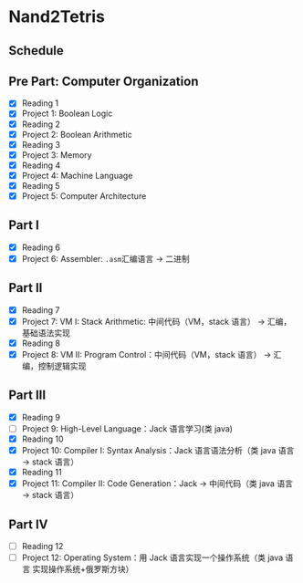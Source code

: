 # Nand2Tetris

## Schedule

## Pre Part: Computer Organization

- [x] Reading 1
- [x] Project 1: Boolean Logic
- [x] Reading 2
- [x] Project 2: Boolean Arithmetic
- [x] Reading 3
- [x] Project 3: Memory
- [x] Reading 4
- [x] Project 4: Machine Language
- [x] Reading 5
- [x] Project 5: Computer Architecture

## Part I

- [x] Reading 6
- [x] Project 6: Assembler: `.asm`汇编语言 -> 二进制

## Part II

- [x] Reading 7
- [x] Project 7: VM I: Stack Arithmetic: 中间代码（VM，stack 语言） -> 汇编，基础语法实现
- [x] Reading 8
- [x] Project 8: VM II: Program Control：中间代码（VM，stack 语言） -> 汇编，控制逻辑实现

## Part III

- [x] Reading 9
- [ ] Project 9: High-Level Language：Jack 语言学习(类 java)
- [x] Reading 10
- [x] Project 10: Compiler I: Syntax Analysis：Jack 语言语法分析（类 java 语言 -> stack 语言）
- [x] Reading 11
- [x] Project 11: Compiler II: Code Generation：Jack -> 中间代码（类 java 语言 -> stack 语言）

## Part IV

- [ ] Reading 12
- [ ] Project 12: Operating System：用 Jack 语言实现一个操作系统（类 java 语言 实现操作系统+俄罗斯方块）
